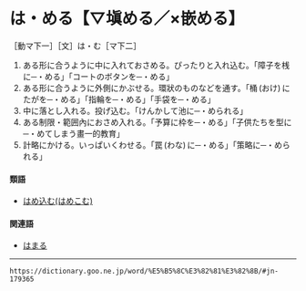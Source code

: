 # は・める【▽塡める／×嵌める】

［動マ下一］［文］は・む［マ下二］
1. ある形に合うように中に入れておさめる。ぴったりと入れ込む。「障子を桟に─・める」「コートのボタンを─・める」
2. ある形に合うように外側にかぶせる。環狀のものなどを通す。「桶 (おけ) にたがを─・める」「指輪を─・める」「手袋を─・める」
3. 中に落とし入れる。投げ込む。「けんかして池に─・められる」
4. ある制限・範囲內におさめ入れる。「予算に枠を─・める」「子供たちを型に─・めてしまう畫一的教育」
5. 計略にかける。いっぱいくわせる。「罠 (わな) に─・める」「策略に─・められる」
    

#### 類語

-   [はめ込む(はめこむ)](https://dictionary.goo.ne.jp/word/%E5%B5%8C%E3%82%81%E8%BE%BC%E3%82%80/#jn-179359)

#### 関連語

-   [はまる](https://dictionary.goo.ne.jp/word/%E5%B5%8C%E3%81%BE%E3%82%8B/#jn-179287)

---
`https://dictionary.goo.ne.jp/word/%E5%B5%8C%E3%82%81%E3%82%8B/#jn-179365`